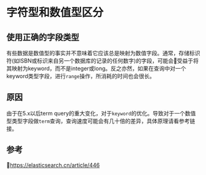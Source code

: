 # 字符型和数值型区分

## 使用正确的字段类型

有些数据是数值型的事实并不意味着它应该总是映射为数值字段。通常，存储标识符(如ISBN或标识来自另一个数据库的记录的任何数字)的字段，可能会受益于将其映射为keyword，而不是integer或long。反之亦然，如果在查询中对一个keyword类型字段，进行`range`操作，所消耗的时间也会很长。

## 原因

由于在5.x以后term query的重大变化，对于`keyword`的优化。导致对于一个数值型类型字段做`term`查询，查询速度可能会有几十倍的差异，具体原理请看参考链接。

## 参考
https://elasticsearch.cn/article/446